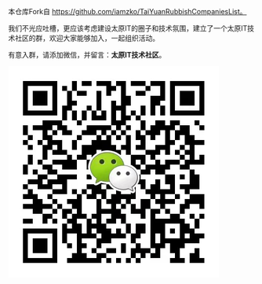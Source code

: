 本仓库Fork自 https://github.com/iamzko/TaiYuanRubbishCompaniesList。

我们不光应吐槽，更应该考虑建设太原IT的圈子和技术氛围，建立了一个太原IT技术社区的群，欢迎大家能够加入，一起组织活动。

有意入群，请添加微信，并留言：**太原IT技术社区**。

![image](./images/contact.jpeg)
